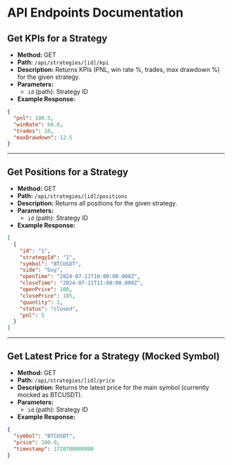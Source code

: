 # API Endpoints Documentation

## Get KPIs for a Strategy
- **Method:** GET
- **Path:** `/api/strategies/[id]/kpi`
- **Description:** Returns KPIs (PNL, win rate %, trades, max drawdown %) for the given strategy.
- **Parameters:**
  - `id` (path): Strategy ID
- **Example Response:**
```json
{
  "pnl": 100.5,
  "winRate": 60.0,
  "trades": 10,
  "maxDrawdown": 12.5
}
```

---

## Get Positions for a Strategy
- **Method:** GET
- **Path:** `/api/strategies/[id]/positions`
- **Description:** Returns all positions for the given strategy.
- **Parameters:**
  - `id` (path): Strategy ID
- **Example Response:**
```json
[
  {
    "id": "1",
    "strategyId": "1",
    "symbol": "BTCUSDT",
    "side": "buy",
    "openTime": "2024-07-11T10:00:00.000Z",
    "closeTime": "2024-07-11T11:00:00.000Z",
    "openPrice": 100,
    "closePrice": 105,
    "quantity": 1,
    "status": "closed",
    "pnl": 5
  }
]
```

---

## Get Latest Price for a Strategy (Mocked Symbol)
- **Method:** GET
- **Path:** `/api/strategies/[id]/price`
- **Description:** Returns the latest price for the main symbol (currently mocked as BTCUSDT).
- **Parameters:**
  - `id` (path): Strategy ID
- **Example Response:**
```json
{
  "symbol": "BTCUSDT",
  "price": 100.0,
  "timestamp": 1720700000000
}
``` 